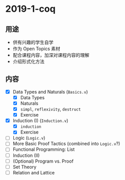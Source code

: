 # 2019-1-coq

## 用途
- 供有兴趣的学生自学
- 作为 Open Topics 素材
- 配合课程内容，加深对课程内容的理解
- 介绍形式化方法

## 内容 
- [x] Data Types and Naturals (`Basics.v`)
  - [x] Data Types
  - [x] Naturals
  - [x] `simpl`, `reflexivity`, `destruct`
  - [x] Exercise
- [x] Induction (I) (`Induction.v`)
  - [x] `induction`
  - [x] Exercise
- [ ] Logic (`Logic.v`)
- [ ] More Basic Proof Tactics (combined into `Logic.v`?)
- [ ] Functional Programming: List
- [ ] Induction (II)
- [ ] (Optional) Program vs. Proof 
- [ ] Set Theory
- [ ] Relation and Lattice